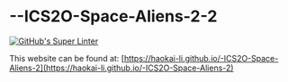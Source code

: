 # --ICS2O-Space-Aliens-2-2
[![GitHub's Super Linter](https://github.com/haokai-li/-ICS2O-Space-Aliens-2/workflows/GitHub's%20Super%20Linter/badge.svg)](https://github.com/haokai-li/-ICS2O-Space-Aliens-2/actions)

This website can be found at: [https://haokai-li.github.io/-ICS2O-Space-Aliens-2](https://haokai-li.github.io/-ICS2O-Space-Aliens-2)